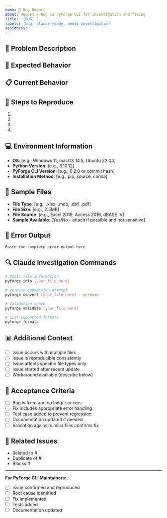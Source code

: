 ```yaml
---
name: 🐛 Bug Report
about: Report a bug in PyForge CLI for investigation and fixing
title: '[BUG] '
labels: 'bug, claude-ready, needs-investigation'
assignees: ''
---
```


## 🐛 Problem Description
<!-- Provide a clear and concise description of the bug -->

## 🎯 Expected Behavior
<!-- Describe what you expected to happen -->

## 📋 Current Behavior
<!-- Describe what actually happened -->

## 🔄 Steps to Reproduce
<!-- Provide detailed steps to reproduce the issue -->
1. 
2. 
3. 
4. 

## 💻 Environment Information
<!-- Complete this information to help with debugging -->
- **OS**: [e.g., Windows 11, macOS 14.5, Ubuntu 22.04]
- **Python Version**: [e.g., 3.10.12]
- **PyForge CLI Version**: [e.g., 0.2.0 or commit hash]
- **Installation Method**: [e.g., pip, source, conda]

## 📁 Sample Files
<!-- If applicable, provide information about the files causing issues -->
- **File Type**: [e.g., .xlsx, .mdb, .dbf, .pdf]
- **File Size**: [e.g., 2.5MB]
- **File Source**: [e.g., Excel 2019, Access 2016, dBASE IV]
- **Sample Available**: [Yes/No - attach if possible and not sensitive]

## 🚨 Error Output
<!-- Include the complete error message and stack trace -->
```
Paste the complete error output here
```

## 🔍 Claude Investigation Commands
<!-- Commands to help Claude investigate the issue -->
```bash
# Basic file information
pyforge info [your_file_here]

# Verbose conversion attempt
pyforge convert [your_file_here] --verbose

# Validation check
pyforge validate [your_file_here]

# List supported formats
pyforge formats
```

## 📊 Additional Context
<!-- Add any other context about the problem here -->
- [ ] Issue occurs with multiple files
- [ ] Issue is reproducible consistently
- [ ] Issue affects specific file types only
- [ ] Issue started after recent update
- [ ] Workaround available (describe below)

## 🎯 Acceptance Criteria
<!-- What needs to be done to consider this issue resolved -->
- [ ] Bug is fixed and no longer occurs
- [ ] Fix includes appropriate error handling
- [ ] Test case added to prevent regression
- [ ] Documentation updated if needed
- [ ] Validation against similar files confirms fix

## 🔗 Related Issues
<!-- Link any related issues or PRs -->
- Related to #
- Duplicate of #
- Blocks #

---
**For PyForge CLI Maintainers:**
- [ ] Issue confirmed and reproduced
- [ ] Root cause identified
- [ ] Fix implemented
- [ ] Tests added
- [ ] Documentation updated